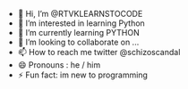 - 👋 Hi, I’m @RTVKLEARNSTOCODE
- 👀 I’m interested in learning Python
- 🌱 I’m currently learning PYTHON
- 💞️ I’m looking to collaborate on ...
- 📫 How to reach me twitter @schizoscandal
- 😄 Pronouns : he / him 
- ⚡ Fun fact: im new to programming

<!---
RTVKLEARNSTOCODE/RTVKLEARNSTOCODE is a ✨ special ✨ repository because its `README.md` (this file) appears on your GitHub profile.
You can click the Preview link to take a look at your changes.
--->
